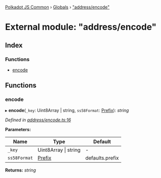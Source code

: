 [Polkadot JS Common](../README.md) › [Globals](../globals.md) › ["address/encode"](_address_encode_.md)

# External module: "address/encode"

## Index

### Functions

* [encode](_address_encode_.md#encode)

## Functions

###  encode

▸ **encode**(`_key`: Uint8Array | string, `ss58Format`: [Prefix](_address_types_.md#prefix)): *string*

*Defined in [address/encode.ts:16](https://github.com/polkadot-js/common/blob/c776f0d8/packages/util-crypto/src/address/encode.ts#L16)*

**Parameters:**

Name | Type | Default |
------ | ------ | ------ |
`_key` | Uint8Array &#124; string | - |
`ss58Format` | [Prefix](_address_types_.md#prefix) |  defaults.prefix |

**Returns:** *string*
